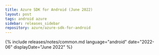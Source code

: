 ```yaml
---
title: Azure SDK for Android (June 2022)
layout: post
tags: android azure
sidebar: releases_sidebar
repository: azure/azure-sdk-for-android
---
```

{% include releases/notes/common.md language="android" date="2022-06" displayDate="June 2022" %}